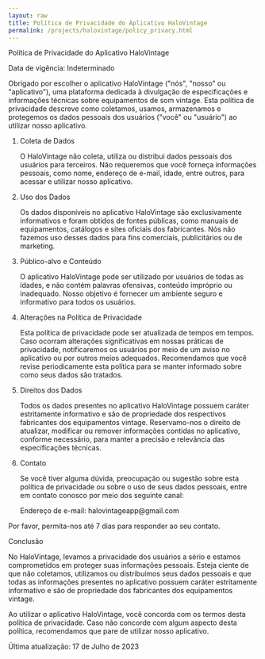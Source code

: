 ```yaml
---
layout: raw
title: Política de Privacidade do Aplicativo HaloVintage
permalink: /projects/halovintage/policy_privacy.html
---
```


Política de Privacidade do Aplicativo HaloVintage

Data de vigência: Indeterminado

Obrigado por escolher o aplicativo HaloVintage ("nós", "nosso" ou "aplicativo"), uma plataforma dedicada à divulgação de especificações e informações técnicas sobre equipamentos de som vintage. Esta política de privacidade descreve como coletamos, usamos, armazenamos e protegemos os dados pessoais dos usuários ("você" ou "usuário") ao utilizar nosso aplicativo.

<ol>
    <li>Coleta de Dados</li>
    <p>O HaloVintage não coleta, utiliza ou distribui dados pessoais dos usuários para terceiros. Não requeremos que você forneça informações pessoais, como nome, endereço de e-mail, idade, entre outros, para acessar e utilizar nosso aplicativo.</p>
    <li>Uso dos Dados</li>
    <p>Os dados disponíveis no aplicativo HaloVintage são exclusivamente informativos e foram obtidos de fontes públicas, como manuais de equipamentos, catálogos e sites oficiais dos fabricantes. Nós não fazemos uso desses dados para fins comerciais, publicitários ou de marketing.</p>
    <li> Público-alvo e Conteúdo</li>
    <p>O aplicativo HaloVintage pode ser utilizado por usuários de todas as idades, e não contém palavras ofensivas, conteúdo impróprio ou inadequado. Nosso objetivo é fornecer um ambiente seguro e informativo para todos os usuários.</p>
    <li>Alterações na Política de Privacidade</li>
    <p>Esta política de privacidade pode ser atualizada de tempos em tempos. Caso ocorram alterações significativas em nossas práticas de privacidade, notificaremos os usuários por meio de um aviso no aplicativo ou por outros meios adequados. Recomendamos que você revise periodicamente esta política para se manter informado sobre como seus dados são tratados.</p>
    <li>Direitos dos Dados</li>
    <p>Todos os dados presentes no aplicativo HaloVintage possuem caráter estritamente informativo e são de propriedade dos respectivos fabricantes dos equipamentos vintage. Reservamo-nos o direito de atualizar, modificar ou remover informações contidas no aplicativo, conforme necessário, para manter a precisão e relevância das especificações técnicas.</p>
    <li>Contato</li>
    <p>Se você tiver alguma dúvida, preocupação ou sugestão sobre esta política de privacidade ou sobre o uso de seus dados pessoais, entre em contato conosco por meio dos seguinte canal:</p>
    <p>Endereço de e-mail: halovintageapp@gmail.com</p>
</ol>


Por favor, permita-nos até 7 dias para responder ao seu contato.

Conclusão

No HaloVintage, levamos a privacidade dos usuários a sério e estamos comprometidos em proteger suas informações pessoais. Esteja ciente de que não coletamos, utilizamos ou distribuímos seus dados pessoais e que todas as informações presentes no aplicativo possuem caráter estritamente informativo e são de propriedade dos fabricantes dos equipamentos vintage.

Ao utilizar o aplicativo HaloVintage, você concorda com os termos desta política de privacidade. Caso não concorde com algum aspecto desta política, recomendamos que pare de utilizar nosso aplicativo.

Última atualização: 17 de Julho de 2023
